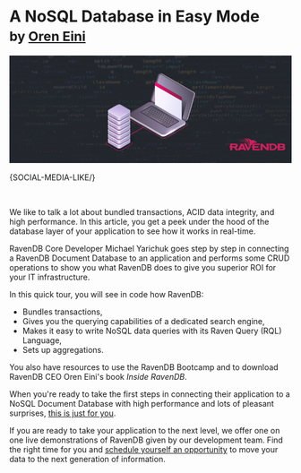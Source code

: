 # A NoSQL Database in Easy Mode <br/><small>by <a href="mailto:ayende@hibernatingrhinos.com">Oren Eini</a></small>

![Integration with Relational Databases](images/connecting-ravendb-nosql-database-to-your-application.jpg)

{SOCIAL-MEDIA-LIKE/}

<br/>

We like to talk a lot about bundled transactions, ACID data integrity, and high performance. In this article, you get a peek under the hood of the database layer of your application to see how it works in real-time.

RavenDB Core Developer Michael Yarichuk goes step by step in connecting a RavenDB Document Database to an application and performs some CRUD operations to show you what RavenDB does to give you superior ROI for your IT infrastructure.

In this quick tour, you will see in code how RavenDB:

* Bundles transactions,
* Gives you the querying capabilities of a dedicated search engine,
* Makes it easy to write NoSQL data queries with its Raven Query (RQL) Language,
* Sets up aggregations.

You also have resources to use the RavenDB Bootcamp and to download RavenDB CEO Oren Eini's book *Inside RavenDB*.

When you're ready to take the first steps in connecting their application to a NoSQL Document Database with high performance and lots of pleasant surprises, <a href="https://www.codeproject.com/Articles/5254222/RavenDB-A-NoSQL-Database-in-Easy-Mode" target="_blank" rel="nofollow">this is just for you</a>.

If you are ready to take your application to the next level, we offer one on one live demonstrations of RavenDB given by our development team. Find the right time for you and [schedule yourself an opportunity](https://ravendb.net/live-demo) to move your data to the next generation of information.
